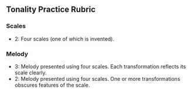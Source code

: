 ## Tonality Practice Rubric

### Scales

- 2: Four scales (one of which is invented).

### Melody

- 3: Melody presented using four scales. Each transformation reflects its scale clearly.
- 2: Melody presented using four scales. One or more transformations obscures features of the scale.
